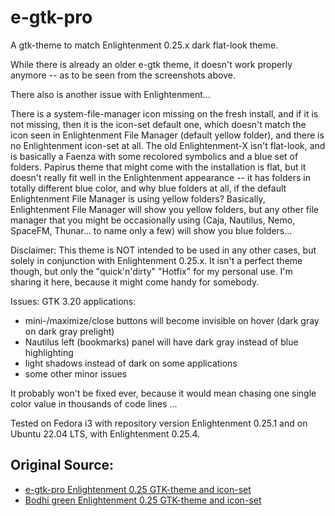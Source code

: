 # e-gtk-pro

A gtk-theme to match Enlightenment 0.25.x dark flat-look theme.

While there is already an older e-gtk theme, it doesn't work properly anymore -- as to be seen from the screenshots above.

There also is another issue with Enlightenment...

There is a system-file-manager icon missing on the fresh install, and if it is not missing, then it is the icon-set default one, which doesn't match the icon seen in Enlightenment File Manager (default yellow folder), and there is no Enlightenment icon-set at all. The old Enlightenment-X isn't flat-look, and is basically a Faenza with some recolored symbolics and a blue set of folders. Papirus theme that might come with the installation is flat, but it doesn't really fit well in the Enlightenment appearance -- it has folders in totally different blue color, and why blue folders at all, if the default Enlightenment File Manager is using yellow folders? Basically, Enlightenment File Manager will show you yellow folders, but any other file manager that you might be occasionally using (Caja, Nautilus, Nemo, SpaceFM, Thunar... to name only a few) will show you blue folders...

Disclaimer:
This theme is NOT intended to be used in any other cases, but solely in conjunction with Enlightenment 0.25.x.
It isn't a perfect theme though, but only the "quick'n'dirty" "Hotfix" for my personal use.
I'm sharing it here, because it might come handy for somebody.

Issues:
GTK 3.20 applications:
- mini-/maximize/close buttons will become invisible on hover (dark gray on dark gray prelight)
- Nautilus left (bookmarks) panel will have dark gray instead of blue highlighting
- light shadows instead of dark on some applications
- some other minor issues

It probably won't be fixed ever, because it would mean chasing one single color value in thousands of code lines ...

Tested on Fedora i3 with repository version Enlightenment 0.25.1 and on Ubuntu 22.04 LTS, with Enlightenment 0.25.4.

## Original Source: 
* [e-gtk-pro Enlightenment 0.25 GTK-theme and icon-set](https://www.pling.com/p/1909560/)
* [Bodhi green Enlightenment 0.25 GTK-theme and icon-set](https://www.pling.com/p/1909962/)
